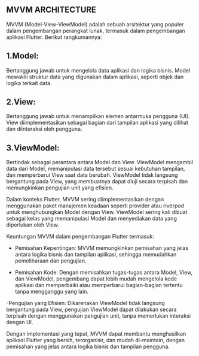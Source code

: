 ## MVVM ARCHITECTURE

MVVM (Model-View-ViewModel) adalah sebuah arsitektur yang populer dalam pengembangan perangkat lunak, termasuk dalam pengembangan aplikasi Flutter. Berikut rangkumannya:

## 1.Model:
 Bertanggung jawab untuk mengelola data aplikasi dan logika bisnis. Model mewakili struktur data yang digunakan dalam aplikasi, seperti objek dan logika terkait data.

## 2.View:
 Bertanggung jawab untuk menampilkan elemen antarmuka pengguna (UI). View diimplementasikan sebagai bagian dari tampilan aplikasi yang dilihat dan diinteraksi oleh pengguna.

## 3.ViewModel:
 Bertindak sebagai perantara antara Model dan View. ViewModel mengambil data dari Model, memanipulasi data tersebut sesuai kebutuhan tampilan, dan memperbarui View saat data berubah. ViewModel tidak langsung bergantung pada View, yang membuatnya dapat diuji secara terpisah dan memungkinkan pengujian unit yang efisien.

Dalam konteks Flutter, MVVM sering diimplementasikan dengan menggunakan paket manajemen keadaan seperti provider atau riverpod untuk menghubungkan Model dengan View. ViewModel sering kali dibuat sebagai kelas yang memanipulasi Model dan menyediakan data yang diperlukan oleh View.

Keuntungan MVVM dalam pengembangan Flutter termasuk:

- Pemisahan Kepentingan: MVVM memungkinkan pemisahan yang jelas antara logika bisnis dan tampilan aplikasi, sehingga memudahkan pemeliharaan dan pengujian.

- Pemisahan Kode: Dengan memisahkan tugas-tugas antara Model, View, dan ViewModel, pengembang dapat lebih mudah mengelola kode aplikasi dan memperbaiki atau memperbarui bagian-bagian tertentu tanpa mengganggu yang lain.

-Pengujian yang Efisien: Dikarenakan ViewModel tidak langsung bergantung pada View, pengujian ViewModel dapat dilakukan secara terpisah dengan menggunakan pengujian unit, tanpa memerlukan interaksi dengan UI.

Dengan implementasi yang tepat, MVVM dapat membantu menghasilkan aplikasi Flutter yang bersih, terorganisir, dan mudah di-maintain, dengan pemisahan yang jelas antara logika bisnis dan tampilan pengguna.